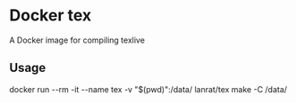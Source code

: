 # Docker tex

A Docker image for compiling texlive

## Usage

docker run --rm -it --name tex -v "$(pwd)":/data/ lanrat/tex make -C /data/
